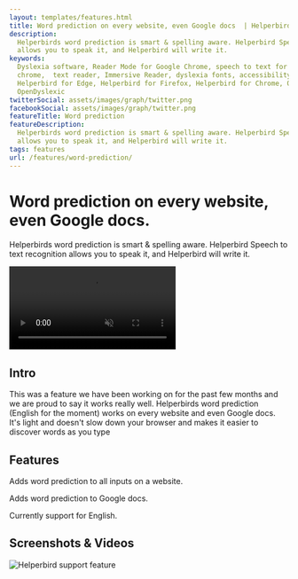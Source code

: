 ```yaml
---
layout: templates/features.html
title: Word prediction on every website, even Google docs  | Helperbird
description:
  Helperbirds word prediction is smart & spelling aware. Helperbird Speech to text recognition
  allows you to speak it, and Helperbird will write it.
keywords:
  Dyslexia software, Reader Mode for Google Chrome, speech to text for chrome, Text to speech for
  chrome,  text reader, Immersive Reader, dyslexia fonts, accessibility software, dyslexia software,
  Helperbird for Edge, Helperbird for Firefox, Helperbird for Chrome, Opendyslexic for Chrome,
  OpenDyslexic
twitterSocial: assets/images/graph/twitter.png
facebookSocial: assets/images/graph/twitter.png
featureTitle: Word prediction
featureDescription:
  Helperbirds word prediction is smart & spelling aware. Helperbird Speech to text recognition
  allows you to speak it, and Helperbird will write it.
tags: features
url: /features/word-prediction/
---
```






<div class="bg-white ">
	<div class="relative overflow-hidden">
		<div class="relative pb-12 sm:pb-12">
			<div class="mt-16 mx-auto max-w-7xl px-4 sm:mt-24 sm:px-6">
				<div class="text-center">
					<h1 class="text-4xl tracking-tight font-extrabold text-gray-900 sm:text-5xl md:text-6xl"><span class="block">    Word prediction on every website, even Google docs.
</span> </h1>
					<p class="mt-3 max-w-md mx-auto text-base text-gray-500 sm:text-lg md:mt-5 md:text-xl md:max-w-3xl">




Helperbirds word prediction is smart & spelling aware. Helperbird Speech to text recognition allows
you to speak it, and Helperbird will write it.
</p>
				</div>
			</div>
		</div>
		<div class="relative">
			<div class="max-w-3xl mx-auto px-4 sm:px-6">
				<video autoplay="autoplay" class="relative rounded-lg shadow-lg" control="control" loop="loop" muted="muted" playsinline="playsinline"><source src="/assets/videos/home.webm" type="video/webm"><source src="/assets/videos/home.mp4" type="video/mp4"></video>
			</div>
		</div>
	</div>

</div>

<div class="relative py-16 bg-white overflow-hidden">
  <div class="relative px-4 sm:px-6 lg:px-8">
    <div class="mt-6 prose prose-pink prose-lg mx-auto">

<div class="mt-16 mx-auto max-w-7xl px-4 sm:mt-24 sm:px-6">





## Intro

This was a feature we have been working on for the past few months and we are proud to say it works
really well. Helperbirds word prediction (English for the moment) works on every website and even
Google docs. It's light and doesn't slow down your browser and makes it easier to discover words as
you type

## Features

Adds word prediction to all inputs on a website.

Adds word prediction to Google docs.

Currently support for English.

## Screenshots & Videos
![Helperbird support feature](https://www.helperbird.com/assets/images/new/styles/styles.png)

</div>
</div>
</div>